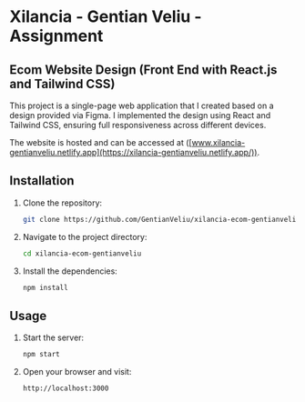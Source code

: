 # Xilancia - Gentian Veliu - Assignment

## Ecom Website Design (Front End with React.js and Tailwind CSS)
This project is a single-page web application that I created based on a design provided via Figma. I implemented the design using React and Tailwind CSS, ensuring full responsiveness across different devices.

The website is hosted and can be accessed at ([www.xilancia-gentianveliu.netlify.app](https://xilancia-gentianveliu.netlify.app/)).

## Installation

1. Clone the repository:
    ```bash
   git clone https://github.com/GentianVeliu/xilancia-ecom-gentianveliu.git
2. Navigate to the project directory:
   ```bash
   cd xilancia-ecom-gentianveliu
3. Install the dependencies:
   ```bash
   npm install

## Usage

1. Start the server:
   ```bash
   npm start
2. Open your browser and visit:
   ```bash
   http://localhost:3000
